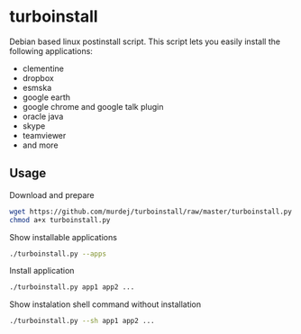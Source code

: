turboinstall
============

Debian based linux postinstall script. 
This script lets you easily install the following applications:

 - clementine
 - dropbox
 - esmska
 - google earth
 - google chrome and google talk plugin
 - oracle java
 - skype
 - teamviewer
 - and more
  
Usage
-----

Download and prepare

```bash
wget https://github.com/murdej/turboinstall/raw/master/turboinstall.py
chmod a+x turboinstall.py
```
Show installable applications

```bash
./turboinstall.py --apps
```
Install application

```bash
./turboinstall.py app1 app2 ...
```

Show instalation shell command without installation

```bash
./turboinstall.py --sh app1 app2 ...
```


